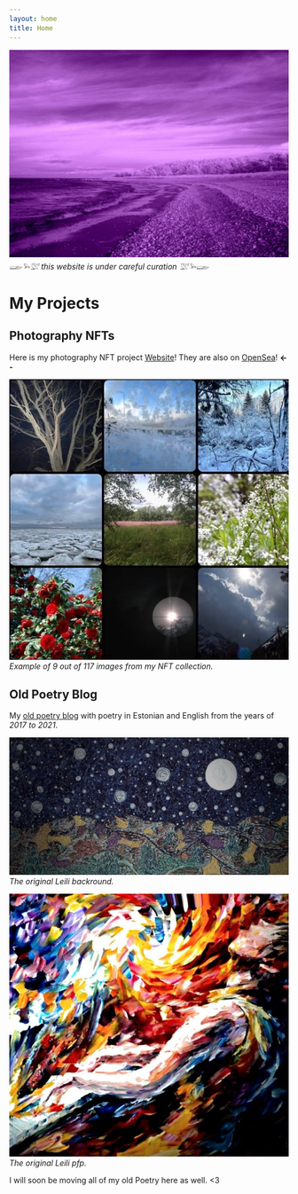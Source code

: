 ```yaml
---
layout: home
title: Home
---
```


![](/images/lillahiiumaa.png) 
*𓆃𓅩𓅛 this website is under careful curation 𓅛𓅩𓆃*

# My Projects

## Photography NFTs

Here is my photography NFT project [Website](https://leilis.carrd.co/)! 
They are also on [OpenSea](https://opensea.io/collection/leilis)! **<--**

![](/images/leilisnft.png)
*Example of 9 out of 117 images from my NFT collection.*

## Old Poetry Blog

My [old poetry blog](https://laternapoiss.blogspot.com/) with poetry in Estonian and English from the years of *2017 to 2021*.

![](/images/leilibackround.png)
*The original Leili backround.*

![](/images/leilioldpfp.png)
*The original Leili pfp.*

I will soon be moving all of my old Poetry here as well. <3
